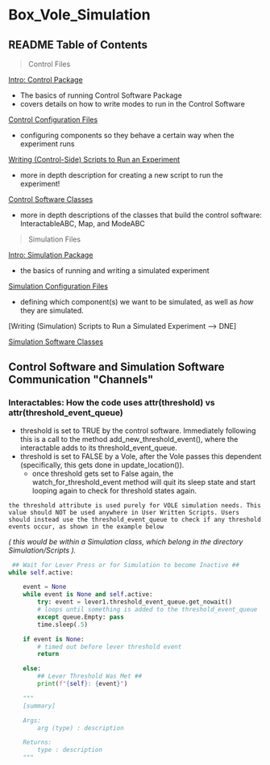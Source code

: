
# Box_Vole_Simulation

## README Table of Contents ##

> Control Files

[Intro: Control Package](Control/README.md)
    
- The basics of running Control Software Package
- covers details on how to write modes to run in the Control Software 

[Control Configuration Files](Control/Configurations/README.md)

- configuring components so they behave a certain way when the experiment runs

[Writing (Control-Side) Scripts to Run an Experiment](Control/Scripts/README.md)

- more in depth description for creating a new script to run the experiment!

[Control Software Classes](Control/Classes/README.md)

- more in depth descriptions of the classes that build the control software: InteractableABC, Map, and ModeABC

> Simulation Files 

[Intro: Simulation Package](Simulation/README.md) 

- the basics of running and writing a simulated experiment 

[Simulation Configuration Files](Simulation/Configurations/README.md)

- defining which component(s) we want to be simulated, as well as *how* they are simulated. 

[Writing (Simulation) Scripts to Run a Simulated Experiment --> DNE]

[Simulation Software Classes](Simulation/Classes/README.md)



## Control Software and Simulation Software Communication "Channels"

### Interactables: How the code uses attr(threshold) vs attr(threshold_event_queue)


- threshold is set to TRUE by the control software. Immediately following this is a call to the method add_new_threshold_event(), where the interactable adds to its threshold_event_queue. 
- threshold is set to FALSE by a Vole, after the Vole passes this dependent (specifically, this gets done in update_location()). 
    - once threshold gets set to False again, the watch_for_threshold_event method will quit its sleep state and start looping again to check for threshold states again.

~~~
the threshold attribute is used purely for VOLE simulation needs. This value should NOT be used anywhere in User Written Scripts. Users should instead use the threshold_event_queue to check if any threshold events occur, as shown in the example below 
~~~
*( this would be within a Simulation class, which belong in the directory Simulation/Scripts ).*


~~~python
 ## Wait for Lever Press or for Simulation to become Inactive ##
while self.active: 

    event = None 
    while event is None and self.active: 
        try: event = lever1.threshold_event_queue.get_nowait() 
        # loops until something is added to the threshold_event_queue
        except queue.Empty: pass 
        time.sleep(.5)

    if event is None:  
        # timed out before lever threshold event
        return 

    else: 
        ## Lever Threshold Was Met ## 
        print(f"{self}: {event}")  


~~~

~~~python
    """        
    [summary] 

    Args:         
        arg (type) : description

    Returns:
        type : description
    """
~~~
